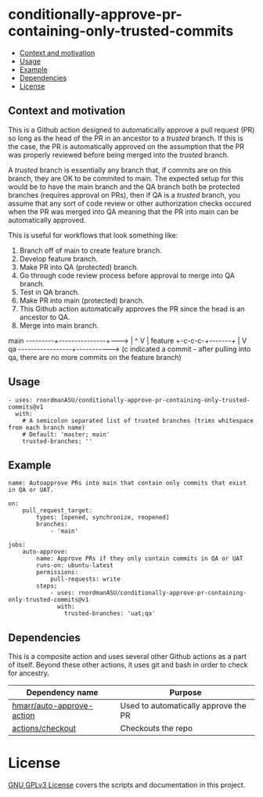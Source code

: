 # conditionally-approve-pr-containing-only-trusted-commits

- [Context and motivation](#context-and-motivation)
- [Usage](#usage)
- [Example](#example)
- [Dependencies](#dependencies)
- [License](#license)

## Context and motivation

This is a Github action designed to automatically approve a pull request (PR)
so long as the head of the PR in an ancestor to a *trusted* branch.  If this is
the case, the PR is automatically approved on the assumption that the PR was
properly reviewed before being merged into the *trusted* branch.

A *trusted* branch is essentially any branch that, if commits are on this branch, they are OK to be commited to main.
The expected setup for this would be to have the main branch and the QA branch both be protected branches (requires approval on PRs),
then if QA is a *trusted* branch, you assume that any sort of code review or other authorization checks occured when the PR was merged
into QA meaning that the PR into main can be automatically approved.

This is useful for workflows that look something like:
1. Branch off of main to create feature branch.
2. Develop feature branch.
3. Make PR into QA (protected) branch.
4. Go through code review process before approval to merge into QA branch.
5. Test in QA branch.
6. Make PR into main (protected) branch.
7. This Github action automatically approves the PR since the head is an ancestor to QA.
8. Merge into main branch.

main     ---------+---------------+--->
                  |               ^
                  V               |
feature           +-c-c-c-+-------+
                          |
                          V
qa       -----------------+----------->
(c indicated a commit - after pulling into qa, there are no more commits on the feature branch)

## Usage
```
- uses: rnordmanASU/conditionally-approve-pr-containing-only-trusted-commits@v1
  with:
    # A semicolon separated list of trusted branches (trims whitespace from each branch name)
    # Default: 'master; main'
    trusted-branches: ''
```

## Example
```
name: Autoapprove PRs into main that contain only commits that exist in QA or UAT.

on:
    pull_request_target:
        types: [opened, synchronize, reopened]
        branches:
            - 'main'

jobs:
    auto-approve:
        name: Approve PRs if they only contain commits in QA or UAT
        runs-on: ubuntu-latest
        permissions:
            pull-requests: write
        steps:  
            - uses: rnordmanASU/conditionally-approve-pr-containing-only-trusted-commits@v1
              with:
                trusted-branches: 'uat;qa'
```

## Dependencies
This is a composite action and uses several other Github actions as a part of itself.
Beyond these other actions, it uses git and bash in order to check for ancestry.

| Dependency name | Purpose |
|---|---|
| [hmarr/auto-approve-action](https://github.com/hmarr/auto-approve-action) | Used to automatically approve the PR |
| [actions/checkout](https://github.com/actions/checkout) | Checkouts the repo |

# License
[GNU GPLv3 License](LICENSE) covers the scripts and documentation in this project.